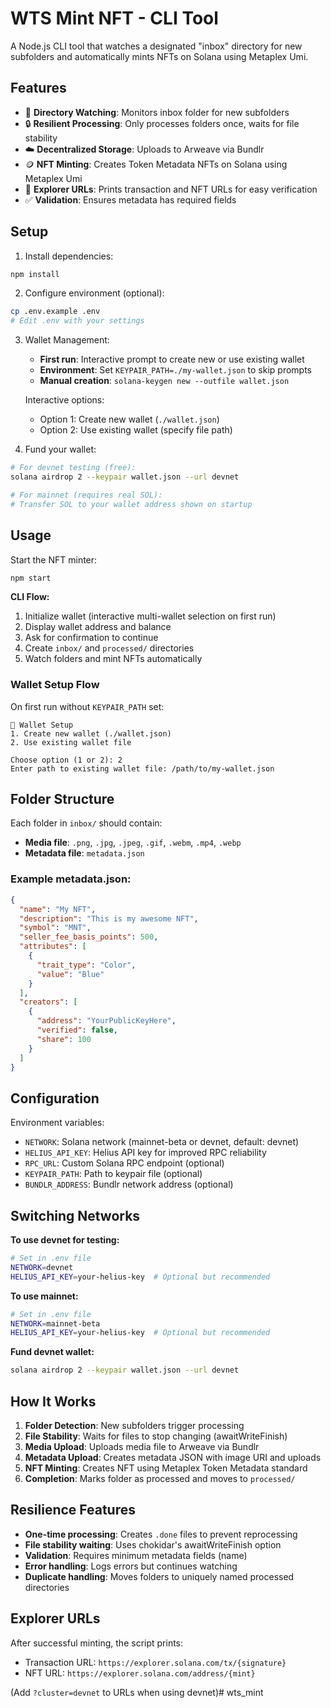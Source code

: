 # WTS Mint NFT - CLI Tool

A Node.js CLI tool that watches a designated "inbox" directory for new subfolders and automatically mints NFTs on Solana using Metaplex Umi.

## Features

- 📁 **Directory Watching**: Monitors inbox folder for new subfolders
- 🔒 **Resilient Processing**: Only processes folders once, waits for file stability
- ☁️ **Decentralized Storage**: Uploads to Arweave via Bundlr
- 🪙 **NFT Minting**: Creates Token Metadata NFTs on Solana using Metaplex Umi
- 🔗 **Explorer URLs**: Prints transaction and NFT URLs for easy verification
- ✅ **Validation**: Ensures metadata has required fields

## Setup

1. Install dependencies:
```bash
npm install
```

2. Configure environment (optional):
```bash
cp .env.example .env
# Edit .env with your settings
```

3. Wallet Management:
   - **First run**: Interactive prompt to create new or use existing wallet
   - **Environment**: Set `KEYPAIR_PATH=./my-wallet.json` to skip prompts
   - **Manual creation**: `solana-keygen new --outfile wallet.json`
   
   Interactive options:
   - Option 1: Create new wallet (`./wallet.json`)
   - Option 2: Use existing wallet (specify file path)

4. Fund your wallet:
```bash
# For devnet testing (free):
solana airdrop 2 --keypair wallet.json --url devnet

# For mainnet (requires real SOL):
# Transfer SOL to your wallet address shown on startup
```

## Usage

Start the NFT minter:
```bash
npm start
```

**CLI Flow:**
1. Initialize wallet (interactive multi-wallet selection on first run)
2. Display wallet address and balance  
3. Ask for confirmation to continue
4. Create `inbox/` and `processed/` directories
5. Watch folders and mint NFTs automatically

### Wallet Setup Flow
On first run without `KEYPAIR_PATH` set:
```
🔑 Wallet Setup
1. Create new wallet (./wallet.json)
2. Use existing wallet file

Choose option (1 or 2): 2
Enter path to existing wallet file: /path/to/my-wallet.json
```

## Folder Structure

Each folder in `inbox/` should contain:
- **Media file**: `.png`, `.jpg`, `.jpeg`, `.gif`, `.webm`, `.mp4`, `.webp`
- **Metadata file**: `metadata.json`

### Example metadata.json:
```json
{
  "name": "My NFT",
  "description": "This is my awesome NFT",
  "symbol": "MNT",
  "seller_fee_basis_points": 500,
  "attributes": [
    {
      "trait_type": "Color",
      "value": "Blue"
    }
  ],
  "creators": [
    {
      "address": "YourPublicKeyHere",
      "verified": false,
      "share": 100
    }
  ]
}
```

## Configuration

Environment variables:
- `NETWORK`: Solana network (mainnet-beta or devnet, default: devnet)
- `HELIUS_API_KEY`: Helius API key for improved RPC reliability
- `RPC_URL`: Custom Solana RPC endpoint (optional)
- `KEYPAIR_PATH`: Path to keypair file (optional)
- `BUNDLR_ADDRESS`: Bundlr network address (optional)

## Switching Networks

**To use devnet for testing:**
```bash
# Set in .env file
NETWORK=devnet
HELIUS_API_KEY=your-helius-key  # Optional but recommended
```

**To use mainnet:**
```bash
# Set in .env file  
NETWORK=mainnet-beta
HELIUS_API_KEY=your-helius-key  # Optional but recommended
```

**Fund devnet wallet:**
```bash
solana airdrop 2 --keypair wallet.json --url devnet
```

## How It Works

1. **Folder Detection**: New subfolders trigger processing
2. **File Stability**: Waits for files to stop changing (awaitWriteFinish)
3. **Media Upload**: Uploads media file to Arweave via Bundlr
4. **Metadata Upload**: Creates metadata JSON with image URI and uploads
5. **NFT Minting**: Creates NFT using Metaplex Token Metadata standard
6. **Completion**: Marks folder as processed and moves to `processed/`

## Resilience Features

- **One-time processing**: Creates `.done` files to prevent reprocessing
- **File stability waiting**: Uses chokidar's awaitWriteFinish option
- **Validation**: Requires minimum metadata fields (name)
- **Error handling**: Logs errors but continues watching
- **Duplicate handling**: Moves folders to uniquely named processed directories

## Explorer URLs

After successful minting, the script prints:
- Transaction URL: `https://explorer.solana.com/tx/{signature}`
- NFT URL: `https://explorer.solana.com/address/{mint}`

(Add `?cluster=devnet` to URLs when using devnet)# wts_mint
